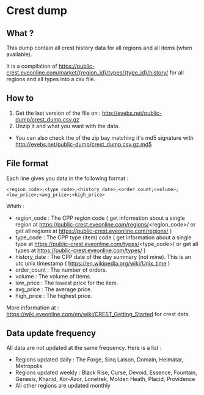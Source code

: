 # Crest dump

## What ?

This dump contain all crest history data for all regions and all items (when available). 

It is a compilation of https://public-crest.eveonline.com/market/{region_id}/types/{type_id}/history/ for all regions and all types into a csv file.

## How to 

1. Get the last version of the file on : http://evebs.net/public-dump/crest_dump.csv.gz
1. Unzip it and what you want with the data.

* You can also check the of the zip bay matching it's md5 signature with http://evebs.net/public-dump/crest_dump.csv.gz.md5

## File format

Each line gives you data in the following format : 

```
<region_code>;<type_code>;<history_date>;<order_count;<volume>;<low_price>;<avg_price>;<high_price>
```

Whith : 

* region_code : The CPP region code ( get information about a single region at https://public-crest.eveonline.com/regions/<region_code>/ or get all regions at https://public-crest.eveonline.com/regions/ )
* type_code : The CPP type (item) code ( get information about a single type at https://public-crest.eveonline.com/types/<type_code>/ or get all types at https://public-crest.eveonline.com/types/ )
* history_date : The CPP date of the day summary (not mine). This is an utc unix timestamp ( https://en.wikipedia.org/wiki/Unix_time )
* order_count : The number of orders.
* volume : The volume of items.
* low_price : The lowest price for the item.
* avg_price : The average price.
* high_price : The highest price.

More information at : https://wiki.eveonline.com/en/wiki/CREST_Getting_Started for crest data.

## Data update frequency

All data are not updated at the same frequency. Here is a list :

* Regions updated daily : The Forge, Sinq Laison, Domain, Heimatar, Metropolis
* Regions updated weekly : Black Rise, Curse, Devoid, Essence, Fountain, Genesis, Khanid, Kor-Azor, Lonetrek, Molden Heath, Placid, Providence
* All other regions are updated monthly


